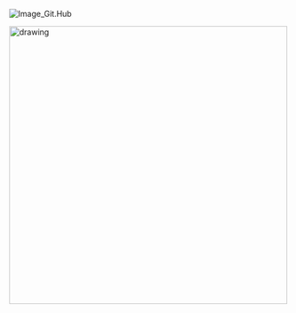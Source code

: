 ![Image_Git.Hub](https://img.buzzfeed.com/buzzfeed-static/static/2014-03/enhanced/webdr04/24/15/anigif_enhanced-25243-1395690798-1.gif)


<img src="https://i.imgur.com/lvWKNlM.png" alt="drawing" width="500" height="500"/>

